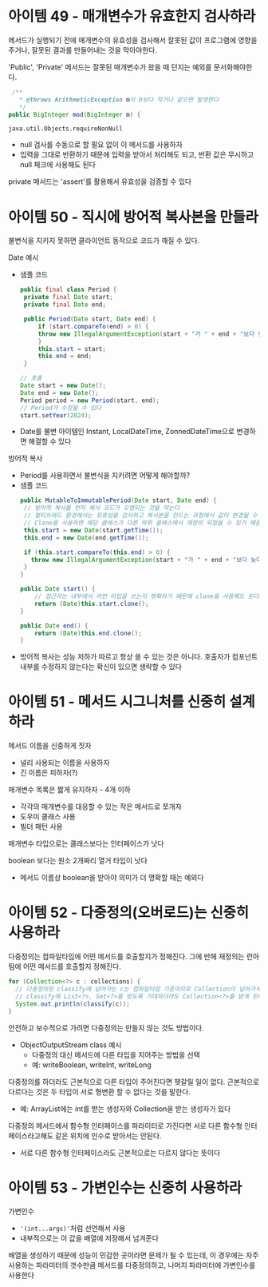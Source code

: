 # 아이템 49 - 매개변수가 유효한지 검사하라
메서드가 실행되기 전에 매개변수의 유효성을 검사해서 잘못된 값이 프로그램에 영향을 주거나, 잘못된 결과를 만들어내는 것을 막아야한다. 

'Public', 'Private' 메서드는 잘못된 매개변수가 왔을 때 던지는 예외를 문서화해야한다. 
```java
 /**
   * @throws ArithmeticException m이 0보다 작거나 같으면 발생한다
   */
public BigInteger mod(BigInteger m) {
```

`java.util.Objects.requireNonNull` 
- null 검사를 수동으로 할 필요 없이 이 메서드를 사용하자
- 입력을 그대로 반환하기 때문에 입력을 받아서 처리해도 되고, 반환 값은 무시하고 null 체크에 사용해도 된다

private 메서드는 'assert'를 활용해서 유효성을 검증할 수 있다

# 아이템 50 - 직시에 방어적 복사본을 만들라
불변식을 지키지 못하면 클라이언트 동작으로 코드가 깨질 수 있다. 

Date 예시
- 샘플 코드
   ```java
   public final class Period {
    private final Date start;
    private final Date end;

    public Period(Date start, Date end) {
        if (start.compareTo(end) > 0) {
        throw new IllegalArgumentException(start + "가 " + end + "보다 늦다");
        }
        this.start = start;
        this.end = end;
    }

   // 호출
   Date start = new Date();
   Date end = new Date();
   Period period = new Period(start, end);
   // Period가 수정될 수 있다
   start.setYear(2024);
   ```
- Date를 불변 아이템인 Instant, LocalDateTime, ZonnedDateTime으로 변경하면 해결할 수 있다

방어적 복사 
- Period를 사용하면서 불변식을 지키려면 어떻게 해야할까?
- 샘플 코드
   ```java
   public MutableToImmutablePeriod(Date start, Date end) {
    // 방어적 복사를 먼저 해서 코드가 오염되는 것을 막는다
    // 멀티쓰레드 환경에서는 유효성을 검사하고 복사본을 만드는 과정에서 값이 변경될 수 있기 때문에 복사를 먼저한다
    // Clone을 사용하면 해당 클래스가 다른 하위 클래스에서 재정의 되었을 수 있기 때문에 Clone을 사용하면 안된다
    this.start = new Date(start.getTime());
    this.end = new Date(end.getTime());

    if (this.start.compareTo(this.end) > 0) {
      throw new IllegalArgumentException(start + "가 " + end + "보다 늦다");
    }
   }

   public Date start() {
       // 접근자는 내부에서 어떤 타입을 쓰는지 명확하기 때문에 clone을 사용해도 된다
       return (Date)this.start.clone();
   }

   public Date end() {
       return (Date)this.end.clone();
   }
   ```
- 방어적 복사는 성능 저하가 따르고 항상 쓸 수 있는 것은 아니다. 호출자가 컴포넌트 내부를 수정하지 않는다는 확신이 있으면 생략할 수 있다

# 아이템 51 - 메서드 시그니처를 신중히 설계하라
메서드 이름을 신중하게 짓자
- 널리 사용되는 이름을 사용하자
- 긴 이름은 피하자(?)

매개변수 목록은 짧게 유지하자 - 4개 이하
- 각각의 매개변수를 대응할 수 있는 작은 메서드로 쪼개자
- 도우미 클래스 사용
- 빌더 패턴 사용

매개변수 타입으로는 클래스보다는 인터페이스가 낫다

boolean 보다는 원소 2개짜리 열거 타입이 낫다
- 메서드 이름상 boolean을 받아야 의미가 더 명확할 때는 예외다

# 아이템 52 - 다중정의(오버로드)는 신중히 사용하라
다중정의는 컴파일타임에 어떤 메서드를 호출할지가 정해진다. 그에 반헤 재정의는 런아팀에 어떤 메서드를 호출할지 정해진다. 
```java
for (Collection<?> c : collections) {
  // 다중정의된 classify에 넘어가는 c는 컴파일타임 기준이므로 Collection이 넘어가게 된다
  // classify에 List<?>, Set<?>를 받도록 기대하더라도 Collection<?>를 받게 된다
  System.out.println(classify(c));
}
```

안전하고 보수적으로 가려면 다중정의는 만들지 않는 것도 방법이다. 
- ObjectOutputStream class 예시
   - 다중정의 대신 메서드에 다른 타입을 지어주는 방법을 선택
   - 예: writeBoolean, writeInt, writeLong

다중정의를 하더라도 근본적으로 다른 타입이 주어진다면 헷갈릴 일이 없다. 근본적으로 다르다는 것은 두 타입이 서로 형변환 할 수 없다는 것을 말한다.
- 예: ArrayList에는 int를 받는 생성자와 Collection을 받는 생성자가 있다

다중정의 메서드에서 함수형 인터페이스를 파라미터로 가진다면 서로 다른 함수형 인터페이스라고해도 같은 위치에 인수로 받아서는 안된다.
- 서로 다른 함수형 인터페이스라도 근본적으로는 다르지 않다는 뜻이다

# 아이템 53 - 가변인수는 신중히 사용하라
가변인수
- `'(int...args)'`처럼 선언해서 사용
- 내부적으로는 이 값을 배열에 저장해서 넘겨준다

배열을 생성하기 때문에 성능이 민감한 곳이라면 문제가 될 수 있는데, 이 경우에는 자주사용하는 파라미터의 갯수만큼 메서드를 다중정의하고, 나머지 파라미터에 가변인수를 사용한다

